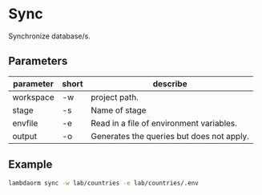 # Sync

Synchronize database/s.

## Parameters

| parameter	| short | describe 																	|
|-----------|-------|-------------------------------------------|
|workspace	| -w 		| project path.															|
|stage			| -s 		| Name of stage															|
|envfile		| -e 		| Read in a file of environment variables.	|
|output			| -o 		| Generates the queries but does not apply.	|

## Example

```sh
lambdaorm sync -w lab/countries -e lab/countries/.env
```
